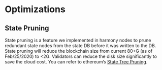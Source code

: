 # Optimizations

## State Pruning

State pruning is a feature we implemented in harmony nodes to prune redundant state nodes from the state DB before it was written to the DB. State pruning will reduce the blockchain size from current 80+G \(as of Feb/25/2020\) to &lt;2G. Validators can reduce the disk size significantly to save the cloud cost. You can refer to ethereum’s [State Tree Pruning](https://blog.ethereum.org/2015/06/26/state-tree-pruning/).  


